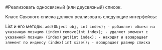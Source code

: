 #Реализовать односвязный (или двусвязный) список.

Класс Связного списка должен реализовать следующие интерфейсы:

List и его методы:
```add(Object obj, int index); - добавляет объект на указанную позицию (index)```
```remove(int index); - удаляет элемент с указанной позиции (index)```
```get(int index); - находит и возвращает элемент по индексу (index)```
```int size(); - возвращает размер списка```
